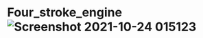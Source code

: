# Four_stroke_engine![Screenshot 2021-10-24 015123](https://user-images.githubusercontent.com/100060643/154830067-8d5a4f6b-b9b5-4f21-b7b2-bb5503b4fb7a.png)
